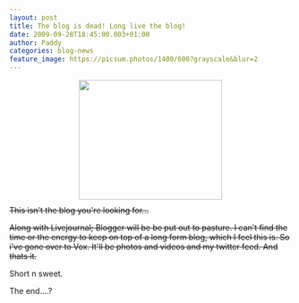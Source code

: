 ```yaml
---
layout: post
title: The blog is dead! Long live the blog!
date: 2009-09-28T18:45:00.003+01:00
author: Paddy
categories: blog-news
feature_image: https://picsum.photos/1400/600?grayscale&blur=2
---
```


<a href="https://1.bp.blogspot.com/_743Xj0LJN3c/SsD2eOZWykI/AAAAAAAABRU/zquaosVZWec/s1600-h/notthedroids1.jpg"><img alt="" border="0" id="BLOGGER_PHOTO_ID_5386576153456069186" src="https://1.bp.blogspot.com/_743Xj0LJN3c/SsD2eOZWykI/AAAAAAAABRU/zquaosVZWec/s320/notthedroids1.jpg" style="cursor: pointer; display: block; height: 214px; margin: 0px auto 10px; text-align: center; width: 256px;" /></a>~~This isn't the blog you're looking for...~~

~~Along with Livejournal; Blogger will be be put out to pasture. I can't find the time or the energy to keep on top of a long form blog, which I feel this is. So i've gone over to Vox. It'll be photos and videos and my twitter feed. And thats it.~~

Short n sweet.

The end....?
